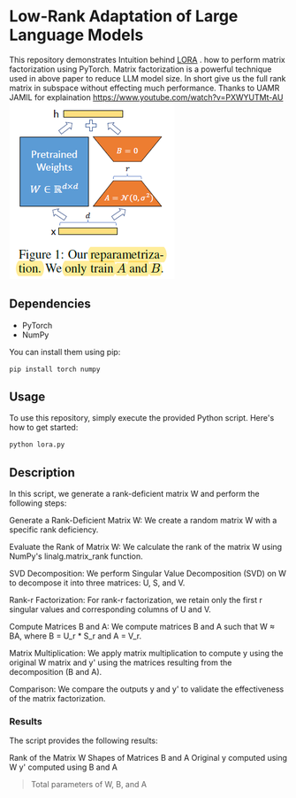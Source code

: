 # Low-Rank Adaptation of Large Language Models

This repository demonstrates Intuition behind [LORA](https://arxiv.org/abs/2106.09685)
. how to perform matrix factorization using PyTorch. Matrix factorization is a 
powerful technique used in above paper to reduce LLM model size. In short give us the full rank matrix in subspace 
without effecting much performance. Thanks to UAMR JAMIL for explaination https://www.youtube.com/watch?v=PXWYUTMt-AU
![img.png](img.png)
## Dependencies
- PyTorch
- NumPy

You can install them using pip:
```bash
pip install torch numpy
```

## Usage

To use this repository, simply execute the provided Python script. Here's how to get started:

```bash
python lora.py
```

## Description
In this script, we generate a rank-deficient matrix W and perform the following steps:

Generate a Rank-Deficient Matrix W: We create a random matrix W with a specific rank deficiency.

Evaluate the Rank of Matrix W: We calculate the rank of the matrix W using NumPy's linalg.matrix_rank function.

SVD Decomposition: We perform Singular Value Decomposition (SVD) on W to decompose it into three matrices: U, S, and V.

Rank-r Factorization: For rank-r factorization, we retain only the first r singular values and corresponding columns of U and V.

Compute Matrices B and A: We compute matrices B and A such that W ≈ BA, where B = U_r * S_r and A = V_r.

Matrix Multiplication: We apply matrix multiplication to compute y using the original W matrix and y' using the matrices resulting from the decomposition (B and A).

Comparison: We compare the outputs y and y' to validate the effectiveness of the matrix factorization.

### Results
The script provides the following results:

Rank of the Matrix W
Shapes of Matrices B and A
Original y computed using W
y' computed using B and A
>Total parameters of W, B, and A
